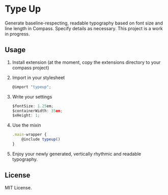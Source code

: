 # Type Up

Generate baseline-respecting, readable typography based on font size and line length in Compass. Specify details as necessary. This project is a work in progress.

## Usage

1. Install extension (at the moment, copy the extensions directory to your compass project)
2. Import in your stylesheet
	```js
	@import "typeup";
	```

3. Write your settings
	```js
	$fontSize: 1.25em;
	$containerWidth: 35em;
	$xHeight: 1;
	```

3. Use the mixin
	```js
	.main-wrapper {
		@include typeup()
	}
	```

4. Enjoy your newly generated, vertically rhythmic and readable typography.

## License

MIT License.